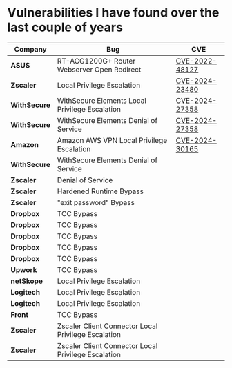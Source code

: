 # Vulnerabilities I have found over the last couple of years





| Company | Bug | CVE |
| --- | --- | --- |
| **ASUS**         | RT-ACG1200G+ Router Webserver Open Redirect         | [CVE-2022-48127](https://nvd.nist.gov/vuln/detail/CVE-2022-48127) |
| **Zscaler**      | Local Privilege Escalation                          | [CVE-2024-23480](https://nvd.nist.gov/vuln/detail/CVE-2024-23480) |
| **WithSecure**   | WithSecure Elements Local Privilege Escalation      | [CVE-2024-27358](https://nvd.nist.gov/vuln/detail/CVE-2024-27358) |
| **WithSecure**   | WithSecure Elements Denial of Service               | [CVE-2024-27358](https://nvd.nist.gov/vuln/detail/CVE-2024-27357) |
| **Amazon**       | Amazon AWS VPN Local Privilege Escalation           | [CVE-2024-30165](https://nvd.nist.gov/vuln/detail/CVE-2024-30165) |
| **WithSecure**   | WithSecure Elements Denial of Service               |  |
| **Zscaler**      | Denial of Service                                   |  |
| **Zscaler**      | Hardened Runtime Bypass                             |  |
| **Zscaler**      | "exit password" Bypass                              |  |
| **Dropbox**      | TCC Bypass                                          |  |
| **Dropbox**      | TCC Bypass                                          |  |
| **Dropbox**      | TCC Bypass                                          |  |
| **Dropbox**      | TCC Bypass                                          |  |
| **Dropbox**      | TCC Bypass                                          |  |
| **Upwork**       | TCC Bypass                                          |  |
| **netSkope**     | Local Privilege Escalation                          |  |
| **Logitech**     | Local Privilege Escalation                          |  |
| **Logitech**     | Local Privilege Escalation                          |  |
| **Front**        | TCC Bypass                                          |  |
| **Zscaler**      | Zscaler Client Connector Local Privilege Escalation |  |
| **Zscaler**      | Zscaler Client Connector Local Privilege Escalation |  |
